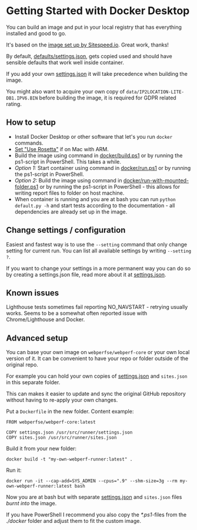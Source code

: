 # Getting Started with Docker Desktop

You can build an image and put in your local registry that has everything installed and good to go.

It's based on the [image set up by Sitespeed.io](https://github.com/sitespeedio/sitespeed.io). Great work, thanks!

By default, [defaults/settings.json](settings-json.md), gets copied used and should have sensible defaults that work well inside container.

If you add your own [settings.json](settings-json.md) it will take precedence when building the image.

You might also want to acquire your own copy of `data/IP2LOCATION-LITE-DB1.IPV6.BIN` before building the image,
it is required for GDPR related rating.

## How to setup

- Install Docker Desktop or other software that let's you run `docker` commands.
- [Set "Use Rosetta"](https://www.sitespeed.io/documentation/sitespeed.io/docker/#running-on-mac-m1-arm) if on Mac with ARM.
- Build the image using command in [docker/build.ps1](../docker/build.ps1) or by running the ps1-script in PowerShell. This takes a while.
- _Option 1:_ Start container using command in [docker/run.ps1](../docker/run.ps1) or by running the ps1-script in PowerShell.
- _Option 2:_ Build the image using command in [docker/run-with-mounted-folder.ps1](../docker/run-with-mounted-folder.ps1) or by running the ps1-script in PowerShell - this allows for writing report files to folder on host machine.
- When container is running and you are at bash you can run `python default.py -h` and start tests according to the documentation - all dependencies are already set up in the image.

## Change settings / configuration
Easiest and fastest way is to use the `--setting` command that only change setting for current run.
You can list all available settings by writing `--setting ?`.

If you want to change your settings in a more permanent way you can do so by creating a settings.json file,
read more about it at [settings.json](settings-json.md).

## Known issues

Lighthouse tests sometimes fail reporting NO_NAVSTART - retrying usually works. Seems to be a somewhat often reported issue with Chrome/Lighthouse and Docker.

## Advanced setup

You can base your own image on `webperfse/webperf-core` or your own local version of it. It can be convenient to have your repo or folder outside of the original repo.

For example you can hold your own copies of [settings.json](settings-json.md) and `sites.json` in this separate folder.

This can makes it easier to update and sync the original GitHub repository without having to re-apply your own changes.

Put a `Dockerfile` in the new folder. Content example:

```
FROM webperfse/webperf-core:latest

COPY settings.json /usr/src/runner/settings.json
COPY sites.json /usr/src/runner/sites.json
```

Build it from your new folder:


```
docker build -t "my-own-webperf-runner:latest" .
```

Run it:

```
docker run -it --cap-add=SYS_ADMIN --cpus=".9" --shm-size=3g --rm my-own-webperf-runner:latest bash
```

Now you are at bash but with separate [settings.json](settings-json.md) and `sites.json` files _burnt into_ the image.

If you have PowerShell I recommend you also copy the _*.ps1_-files from the _./docker_ folder and adjust them to fit the custom image.